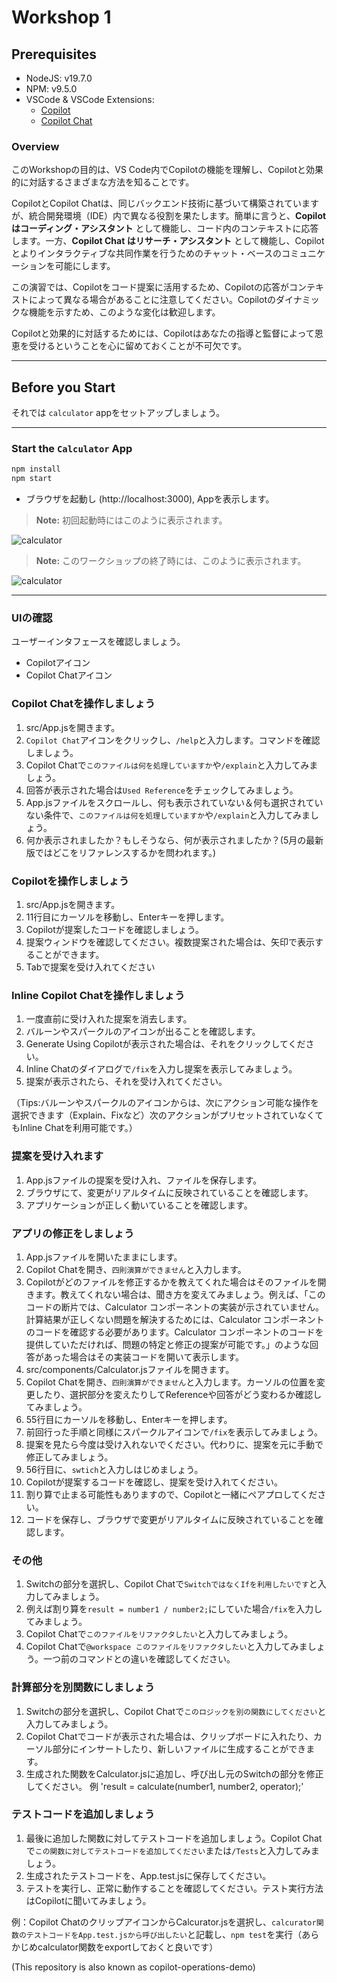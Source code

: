 # Workshop 1

## Prerequisites
- NodeJS: v19.7.0
- NPM: v9.5.0
- VSCode & VSCode Extensions:
  - [Copilot](https://marketplace.visualstudio.com/items?itemName=GitHub.copilot)
  - [Copilot Chat](https://marketplace.visualstudio.com/items?itemName=GitHub.copilot-chat)

### Overview

このWorkshopの目的は、VS Code内でCopilotの機能を理解し、Copilotと効果的に対話するさまざまな方法を知ることです。

CopilotとCopilot Chatは、同じバックエンド技術に基づいて構築されていますが、統合開発環境（IDE）内で異なる役割を果たします。簡単に言うと、**Copilot はコーディング・アシスタント** として機能し、コード内のコンテキストに応答します。一方、**Copilot Chat はリサーチ・アシスタント** として機能し、Copilot とよりインタラクティブな共同作業を行うためのチャット・ベースのコミュニケーションを可能にします。

この演習では、Copilotをコード提案に活用するため、Copilotの応答がコンテキストによって異なる場合があることに注意してください。Copilotのダイナミックな機能を示すため、このような変化は歓迎します。

Copilotと効果的に対話するためには、Copilotはあなたの指導と監督によって恩恵を受けるということを心に留めておくことが不可欠です。

---

## Before you Start 

それでは `calculator` appをセットアップしましょう。

---

### Start the `Calculator` App

```bash
npm install
npm start
``` 

- ブラウザを起動し (http://localhost:3000), Appを表示します。

> **Note:** 初回起動時にはこのように表示されます。

![calculator](docs/images/calculator2.png)

> **Note:** このワークショップの終了時には、このように表示されます。

 ![calculator](docs/images/calculator1.png)

---

### UIの確認
ユーザーインタフェースを確認しましょう。
- Copilotアイコン
- Copilot Chatアイコン

### Copilot Chatを操作しましょう
1. src/App.jsを開きます。
2. `Copilot Chat`アイコンをクリックし、`/help`と入力します。コマンドを確認しましょう。
3. Copilot Chatで`このファイルは何を処理していますか`や`/explain`と入力してみましょう。
4. 回答が表示された場合は`Used Reference`をチェックしてみましょう。
5. App.jsファイルをスクロールし、何も表示されていない＆何も選択されていない条件で、`このファイルは何を処理していますか`や`/explain`と入力してみましょう。
6. 何か表示されましたか？もしそうなら、何が表示されましたか？(5月の最新版ではどこをリファレンスするかを問われます。)

### Copilotを操作しましょう
1. src/App.jsを開きます。
2. 11行目にカーソルを移動し、Enterキーを押します。
3. Copilotが提案したコードを確認しましょう。
4. 提案ウィンドウを確認してください。複数提案された場合は、矢印で表示することができます。
5. Tabで提案を受け入れてください

### Inline Copilot Chatを操作しましょう
1. 一度直前に受け入れた提案を消去します。
2. バルーンやスパークルのアイコンが出ることを確認します。
3. Generate Using Copilotが表示された場合は、それをクリックしてください。
4. Inline Chatのダイアログで`/fix`を入力し提案を表示してみましょう。
5. 提案が表示されたら、それを受け入れてください。

（Tips:バルーンやスパークルのアイコンからは、次にアクション可能な操作を選択できます（Explain、Fixなど）次のアクションがプリセットされていなくてもInline Chatを利用可能です。）

### 提案を受け入れます
1. App.jsファイルの提案を受け入れ、ファイルを保存します。
2. ブラウザにて、変更がリアルタイムに反映されていることを確認します。
3. アプリケーションが正しく動いていることを確認します。

### アプリの修正をしましょう
1. App.jsファイルを開いたままにします。
2. Copilot Chatを開き、`四則演算ができません`と入力します。
3. Copilotがどのファイルを修正するかを教えてくれた場合はそのファイルを開きます。教えてくれない場合は、聞き方を変えてみましょう。例えば、「このコードの断片では、Calculator コンポーネントの実装が示されていません。計算結果が正しくない問題を解決するためには、Calculator コンポーネントのコードを確認する必要があります。Calculator コンポーネントのコードを提供していただければ、問題の特定と修正の提案が可能です。」のような回答があった場合はその実装コードを開いて表示します。
4. src/components/Calculator.jsファイルを開きます。
5. Copilot Chatを開き、`四則演算ができません`と入力します。カーソルの位置を変更したり、選択部分を変えたりしてReferenceや回答がどう変わるか確認してみましょう。
6. 55行目にカーソルを移動し、Enterキーを押します。
7. 前回行った手順と同様にスパークルアイコンで`/fix`を表示してみましょう。
8. 提案を見たら今度は受け入れないでください。代わりに、提案を元に手動で修正してみましょう。
9. 56行目に、`swtich`と入力しはじめましょう。
10. Copilotが提案するコードを確認し、提案を受け入れてください。
11. 割り算で止まる可能性もありますので、Copilotと一緒にペアプロしてください。
12. コードを保存し、ブラウザで変更がリアルタイムに反映されていることを確認します。

### その他
1. Switchの部分を選択し、Copilot Chatで`SwitchではなくIfを利用したいです`と入力してみましょう。
2. 例えば割り算を`result = number1 / number2;`にしていた場合`/fix`を入力してみましょう。
3. Copilot Chatで`このファイルをリファクタしたい`と入力してみましょう。
4. Copilot Chatで`@workspace このファイルをリファクタしたい`と入力してみましょう。一つ前のコマンドとの違いを確認してください。

### 計算部分を別関数にしましょう
1. Switchの部分を選択し、Copilot Chatで`このロジックを別の関数にしてください`と入力してみましょう。
2. Copilot Chatでコードが表示された場合は、クリップボードに入れたり、カーソル部分にインサートしたり、新しいファイルに生成することができます。
3. 生成された関数をCalculator.jsに追加し、呼び出し元のSwitchの部分を修正してください。
例 'result = calculate(number1, number2, operator);'

### テストコードを追加しましょう
1. 最後に追加した関数に対してテストコードを追加しましょう。Copilot Chatで`この関数に対してテストコードを追加してください`または`/Tests`と入力してみましょう。
2. 生成されたテストコードを、App.test.jsに保存してください。
3. テストを実行し、正常に動作することを確認してください。テスト実行方法はCopilotに聞いてみましょう。

例：Copilot ChatのクリップアイコンからCalcurator.jsを選択し、`calcurator関数のテストコードをApp.test.jsから呼び出したい`と記載し、`npm test`を実行（あらかじめcalculator関数をexportしておくと良いです）














(This repository is also known as copilot-operations-demo)